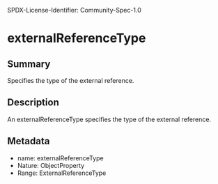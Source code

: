 SPDX-License-Identifier: Community-Spec-1.0

# externalReferenceType

## Summary

Specifies the type of the external reference.

## Description

An externalReferenceType specifies the type of the external reference.

## Metadata

- name: externalReferenceType
- Nature: ObjectProperty
- Range: ExternalReferenceType


